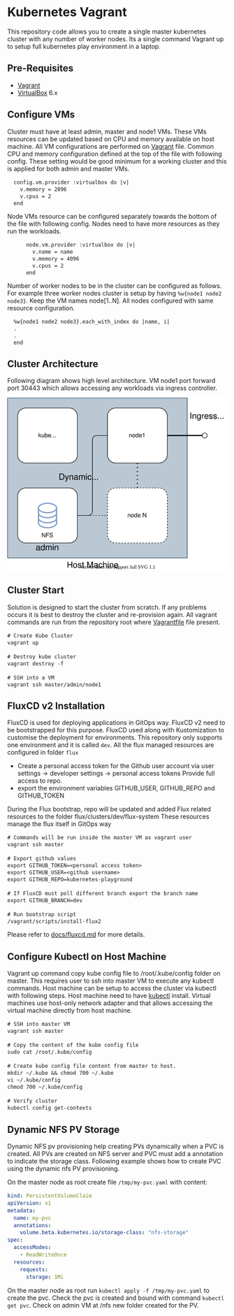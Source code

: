 # Kubernetes Vagrant

This repository code allows you to create a single master kubernetes cluster with any number of worker nodes.
Its a single command Vagrant up to setup full kubernetes play environment in a laptop.

## Pre-Requisites

- [Vagrant](https://www.vagrantup.com/docs/installation)
- [VirtualBox](https://www.virtualbox.org/manual/ch02.html) 6.x


## Configure VMs

Cluster must have at least admin, master and node1 VMs. These VMs resources can be updated based on CPU and memory
available on host machine. All VM configurations are performed on [Vagrant](Vagrant) file. Common CPU and memory 
configuration defined at the top of the file with following config. These setting would be good minimum for a working
cluster and this is applied for both admin and master VMs.
```shell
  config.vm.provider :virtualbox do |v|
    v.memory = 2096
    v.cpus = 2
  end
```

Node VMs resource can be configured separately towards the bottom of the file with following config. Nodes need to have
more resources as they run the workloads.
```shell
      node.vm.provider :virtualbox do |v|
        v.name = name
        v.memory = 4096
        v.cpus = 2
      end
```

Number of worker nodes to be in the cluster can be configured as follows. For example three worker nodes cluster is
setup by having `%w{node1 node2 node3}`. Keep the VM names node[1..N]. All nodes configured with same resource
configuration.
```shell
  %w{node1 node2 node3}.each_with_index do |name, i|
  .
  .
  end
```

## Cluster Architecture

Following diagram shows high level architecture. VM node1 port forward port 30443 which allows accessing any workloads
via ingress controller.

![alt text](docs/architecture.svg)

## Cluster Start

Solution is designed to start the cluster from scratch. If any problems occurs it is best to destroy the cluster and
re-provision again. All vagrant commands are run from the repository root where [Vagrantfile](Vagrantfile) file present.

```shell
# Create Kube Cluster
vagrant up

# Destroy kube cluster
vagrant destroy -f

# SSH into a VM
vagrant ssh master/admin/node1
```

## FluxCD v2 Installation

FluxCD is used for deploying applications in GitOps way. FluxCD v2 need to be bootstrapped for this purpose. FluxCD used
along with Kustomization to customise the deployment for environments. This repository only supports one environment
and it is called `dev`. All the flux managed resources are configured in folder `flux`

- Create a personal access token for the Github user account via user settings -> developer settings -> personal access tokens
  Provide full access to repo.
- export the environment variables GITHUB_USER, GITHUB_REPO and GITHUB_TOKEN

During the Flux bootstrap, repo will be updated and added Flux related resources to the folder  flux/clusters/dev/flux-system
These resources manage the flux itself in GitOps way

```shell
# Commands will be run inside the master VM as vagrant user
vagrant ssh master

# Export github values
export GITHUB_TOKEN=<personal access token>
export GITHUB_USER=<github username>
export GITHUB_REPO=kubernetes-playground

# If FluxCD must poll different branch export the branch name
export GITHUB_BRANCH=dev

# Run bootstrap script
/vagrant/scripts/install-flux2
```

Please refer to [docs/fluxcd.md](docs/fluxcd.md) for more details.

## Configure Kubectl on Host Machine

Vagrant up command copy kube config file to /root/.kube/config folder on master. This requires user to ssh into master VM
to execute any kubectl commands. Host machine can be setup to access the cluster via kubectl with following steps. Host 
machine need to have [kubectl](https://kubernetes.io/docs/tasks/tools/install-kubectl/) install. Virtual machines use
host-only network adapter and that allows accessing the virtual machine directly from host machine.

```shell
# SSH into master VM
vagrant ssh master

# Copy the content of the kube config file
sudo cat /root/.kube/config

# Create kube config file content from master to host.
mkdir ~/.kube && chmod 700 ~/.kube
vi ~/.kube/config
chmod 700 ~/.kube/config

# Verify cluster 
kubectl config get-contexts
```

## Dynamic NFS PV Storage

Dynamic NFS pv provisioning help creating PVs dynamically when a PVC is created. All PVs are created on NFS server
and PVC must add a annotation to indicate the storage class. Following example shows how to create PVC using
the dynamic nfs PV provisioning.

On the master node as root create file `/tmp/my-pvc.yaml` with content:
```yaml
kind: PersistentVolumeClaim
apiVersion: v1
metadata:
  name: my-pvc
  annotations:
    volume.beta.kubernetes.io/storage-class: "nfs-storage"
spec:
  accessModes:
    - ReadWriteOnce
  resources:
    requests:
      storage: 1Mi
```

On the master node as root run `kubectl apply -f /tmp/my-pvc.yaml` to create the pvc.
Check the pvc is created and bound with command `kubectl get pvc`. Check on admin VM at /nfs
new folder created for the PV.
